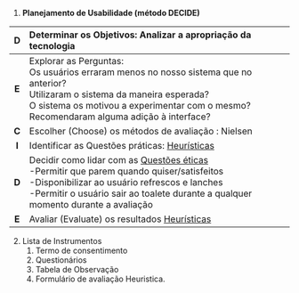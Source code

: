 1) **Planejamento de Usabilidade (método DECIDE)**

| D | Determinar os Objetivos: Analizar a apropriação da tecnologia |
| :---: | :---- |
| **E** | Explorar as Perguntas:<br>Os usuários erraram menos no nosso sistema que no anterior?<br>Utilizaram o sistema da maneira esperada?<br>O sistema os motivou a experimentar com o mesmo?<br>Recomendaram alguma adição à interface? |
| **C** | Escolher (Choose) os métodos de avaliação : Nielsen |
| **I** | Identificar as Questões práticas: [Heurísticas](https://github.com/mdarce765/ProjetoIHC/blob/main/Arquivos/Documentos/13_heuristica.md) |
| **D** | Decidir como lidar com as [Questões éticas](https://github.com/mdarce765/ProjetoIHC/blob/main/Arquivos/Documentos/7_coleta_dados.md#aspectos-%C3%A9ticos)<br>-Permitir que parem quando quiser/satisfeitos<br>-Disponibilizar ao usuário refrescos e lanches<br>-Permitir o usuário sair ao toalete durante a qualquer momento durante a avaliação  |
| **E** | Avaliar (Evaluate) os resultados [Heurísticas](https://github.com/mdarce765/ProjetoIHC/blob/main/Arquivos/Documentos/13_heuristica.md) |

2) Lista de Instrumentos  
   1) Termo de consentimento  
   2) Questionários  
   3) Tabela de Observação  
   4) Formulário de avaliação Heuristica.









